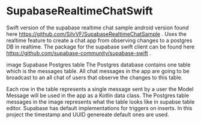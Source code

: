 # SupabaseRealtimeChatSwift

Swift version of the supabase realtime chat sample android version found here https://github.com/SilvVF/SupabaseRealtimeChatSample .
Uses the realtime feature to create a chat app from observing changes to a postgres DB in realtime.
The package for the supabase swift client can be found here https://github.com/supabase-community/supabase-swift .

image
Supabase Postgres table
The Postgres database contains one table which is the messages table. All chat messages in the app are going to be broadcast to an all chat of users that observe the changes to this table.

Each row in the table represents a single message sent by a user the Model Message will be used in the app as a Kotlin data class. The Postgres table messages in the image represents what the table looks like in supabse table editor. Supabase has default implementations for triggers on inserts. In this project the timestamp and UUID genereate default ones are used.
